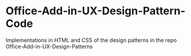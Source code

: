 # Office-Add-in-UX-Design-Pattern-Code
Implementations in HTML and CSS of the design patterns in the repo Office-Add-in-UX-Design-Patterns

